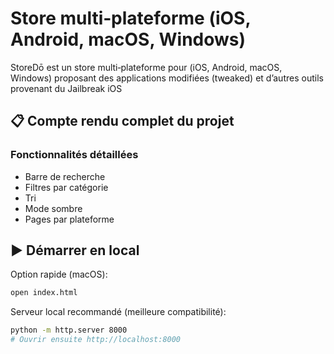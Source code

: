 # Store multi‑plateforme (iOS, Android, macOS, Windows)

StoreDō est un store multi‑plateforme pour (iOS, Android, macOS, Windows) proposant des applications modifiées (tweaked) et d’autres outils provenant du Jailbreak iOS

## 📋 Compte rendu complet du projet

### Fonctionnalités détaillées

- Barre de recherche
- Filtres par catégorie
- Tri
- Mode sombre
- Pages par plateforme
## ▶️ Démarrer en local

Option rapide (macOS):
```bash
open index.html
```

Serveur local recommandé (meilleure compatibilité):
```bash
python -m http.server 8000
# Ouvrir ensuite http://localhost:8000
```
